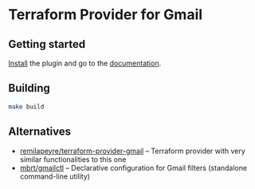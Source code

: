 # Terraform Provider for Gmail

## Getting started

[Install](https://www.terraform.io/docs/configuration/providers.html#third-party-plugins)
the plugin and go to the [documentation](docs/index.md).

## Building

```sh
make build
```

## Alternatives

* [remilapeyre/terraform-provider-gmail](https://github.com/remilapeyre/terraform-provider-gmail)
  – Terraform provider with very similar functionalities to this one
* [mbrt/gmailctl](https://github.com/mbrt/gmailctl) – Declarative configuration
  for Gmail filters (standalone command-line utility)
